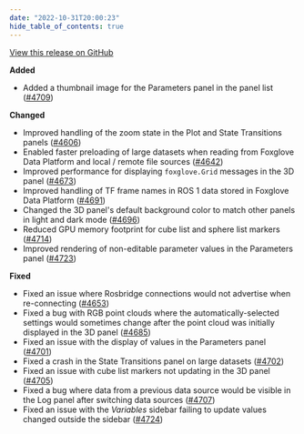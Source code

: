 ```yaml
---
date: "2022-10-31T20:00:23"
hide_table_of_contents: true
---
```

[View this release on GitHub](https://github.com/foxglove/studio/releases/tag/v1.30.0)

**Added**
- Added a thumbnail image for the Parameters panel in the panel list ([#4709](https://github.com/foxglove/studio/pull/4709))

**Changed**
- Improved handling of the zoom state in the Plot and State Transitions panels ([#4606](https://github.com/foxglove/studio/pull/4606))
- Enabled faster preloading of large datasets when reading from Foxglove Data Platform and local / remote file sources ([#4642](https://github.com/foxglove/studio/pull/4642))
- Improved performance for displaying `foxglove.Grid` messages in the 3D panel ([#4673](https://github.com/foxglove/studio/pull/4673))
- Improved handling of TF frame names in ROS 1 data stored in Foxglove Data Platform ([#4691](https://github.com/foxglove/studio/pull/4691))
- Changed the 3D panel's default background color to match other panels in light and dark mode ([#4696](https://github.com/foxglove/studio/pull/4696))
- Reduced GPU memory footprint for cube list and sphere list markers ([#4714](https://github.com/foxglove/studio/pull/4714))
- Improved rendering of non-editable parameter values in the Parameters panel ([#4723](https://github.com/foxglove/studio/pull/4723))

**Fixed**
- Fixed an issue where Rosbridge connections would not advertise when re-connecting ([#4653](https://github.com/foxglove/studio/pull/4653))
- Fixed a bug with RGB point clouds where the automatically-selected settings would sometimes change after the point cloud was initially displayed in the 3D panel ([#4685](https://github.com/foxglove/studio/pull/4685))
- Fixed an issue with the display of values in the Parameters panel ([#4701](https://github.com/foxglove/studio/pull/4701))
- Fixed a crash in the State Transitions panel on large datasets ([#4702](https://github.com/foxglove/studio/pull/4702))
- Fixed an issue with cube list markers not updating in the 3D panel ([#4705](https://github.com/foxglove/studio/pull/4705)) 
- Fixed a bug where data from a previous data source would be visible in the Log panel after switching data sources ([#4707](https://github.com/foxglove/studio/pull/4707))
- Fixed an issue with the _Variables_ sidebar failing to update values changed outside the sidebar ([#4724](https://github.com/foxglove/studio/pull/4724))